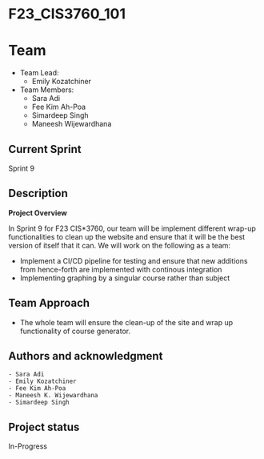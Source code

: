 # F23_CIS3760_101

# Team

-   Team Lead:
    -   Emily Kozatchiner
-   Team Members:
    -   Sara Adi
    -   Fee Kim Ah-Poa
    -   Simardeep Singh
    -   Maneesh Wijewardhana

## Current Sprint

Sprint 9

## Description

**Project Overview**

In Sprint 9 for F23 CIS\*3760, our team will be implement different wrap-up functionalities to clean up the website and ensure that it will be the best version of itself that it can. We will work on the following as a team:
-   Implement a CI/CD pipeline for testing and ensure that new additions from hence-forth are implemented with continous integration
-   Implementing graphing by a singular course rather than subject

## Team Approach

-   The whole team will ensure the clean-up of the site and wrap up functionality of course generator.
<!-- -   Simar will create tasks, lead group meetings, and ensure everyone is okay with what tasks they are working on this sprint
    -   Will develop user stories/test cases and Implement dark mode.
-   Sara, Fee, Maneesh and Emily will work in team programming format and work together on following tasks.
    -   Identify Nodes and Build Tree structure using the chosen javascript library.
    -   Build UI Design and Tree Design
    -   Display tree to the frontend and improve UI design, if necessary
    -   Write use stories and test cases. -->

## Authors and acknowledgment

    - Sara Adi
    - Emily Kozatchiner
    - Fee Kim Ah-Poa
    - Maneesh K. Wijewardhana
    - Simardeep Singh

## Project status

In-Progress
